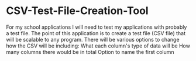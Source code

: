 # CSV-Test-File-Creation-Tool
For my school applications I will need to test my applications with probably a test file. The point of this application is to create a test file (CSV file) that will be scalable to any program.
There will be various options to change how the CSV will be including:
	What each column's type of data will be
	How many columns there would be in total
	Option to name the first column
